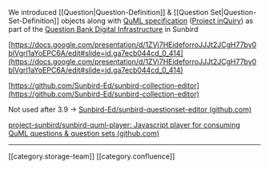 We introduced [[Question|Question-Definition]] & [[Question Set|Question-Set-Definition]] objects along with [QuML specification](https://github.com/sunbird-specs/inQuiry/blob/master/README.md) ([Project inQuiry](https://github.com/sunbird-specs/inQuiry)) as part of the [Question Bank Digital Infrastructure](https://www.youtube.com/watch?v=xgvZUfYrxmQ) in Sunbird

[https://docs.google.com/presentation/d/1ZVj7HEideforroJJJt2JCgH77by0blVgrI1aYoEPC6A/edit#slide=id.ga7ecb044cd_0_414](https://docs.google.com/presentation/d/1ZVj7HEideforroJJJt2JCgH77by0blVgrI1aYoEPC6A/edit#slide=id.ga7ecb044cd_0_414)



[https://github.com/Sunbird-Ed/sunbird-collection-editor](https://github.com/Sunbird-Ed/sunbird-collection-editor)

Not used after 3.9 → [Sunbird-Ed/sunbird-questionset-editor (github.com)](https://github.com/Sunbird-Ed/sunbird-questionset-editor)

[project-sunbird/sunbird-quml-player: Javascript player for consuming QuML questions & question sets (github.com)](https://github.com/project-sunbird/sunbird-quml-player)



*****

[[category.storage-team]] 
[[category.confluence]] 
